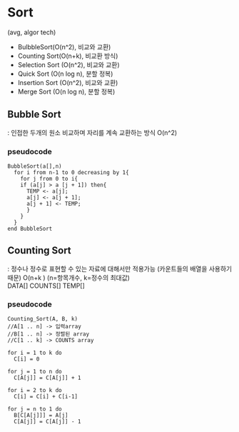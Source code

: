 # Sort
(avg, algor tech)
* BulbbleSort(O(n^2), 비교와 교환) <br>
* Counting Sort(O(n+k), 비교환 방식) <br>
* Selection Sort (O(n^2), 비교와 교환) <br>
* Quick Sort (O(n log n), 분할 정복) <br>
* Insertion Sort (O(n^2), 비교와 교환) <br>
* Merge Sort (O(n log n), 분할 정복) <br>

## Bubble Sort
: 인접한 두개의 원소 비교하며 자리를 계속 교환하는 방식 O(n^2) <br>
### pseudocode
```
BubbleSort(a[],n)
  for i from n-1 to 0 decreasing by 1{
    for j from 0 to i{
    if (a[j] > a [j + 1]) then{
      TEMP <- a[j];
      a[j] <- a[j + 1];
      a[j + 1] <- TEMP;
      }
    }
  }
end BubbleSort
```

## Counting Sort
: 정수나 정수로 표현할 수 있는 자료에 대해서만 적용가능 (카운트들의 배열을 사용하기 때문) O(n+k
) (n=항목개수, k=정수의 최대값)<br>
DATA[] COUNTS[] TEMP[]

### pseudocode
```
Counting_Sort(A, B, k)
//A[1 .. n] -> 입력array
//B[1 .. n] -> 정렬된 array 
//C[1 .. k] -> COUNTS array

for i = 1 to k do
  C[i] = 0

for j = 1 to n do
  C[A[j]] = C[A[j]] + 1

for i = 2 to k do
  C[i] = C[i] + C[i-1]

for j = n to 1 do
  B[C[A[j]]] = A[j]
  C[A[j]] = C[A[j]] - 1
  ```


